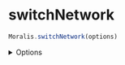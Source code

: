 # switchNetwork


```js
Moralis.switchNetwork(options)
```

<details><summary>Options</summary><br/>

- `chainId`
  
    
</details>